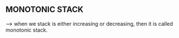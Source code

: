 ## MONOTONIC STACK

--> when we stack is either increasing or decreasing, then it is called monotonic stack.
